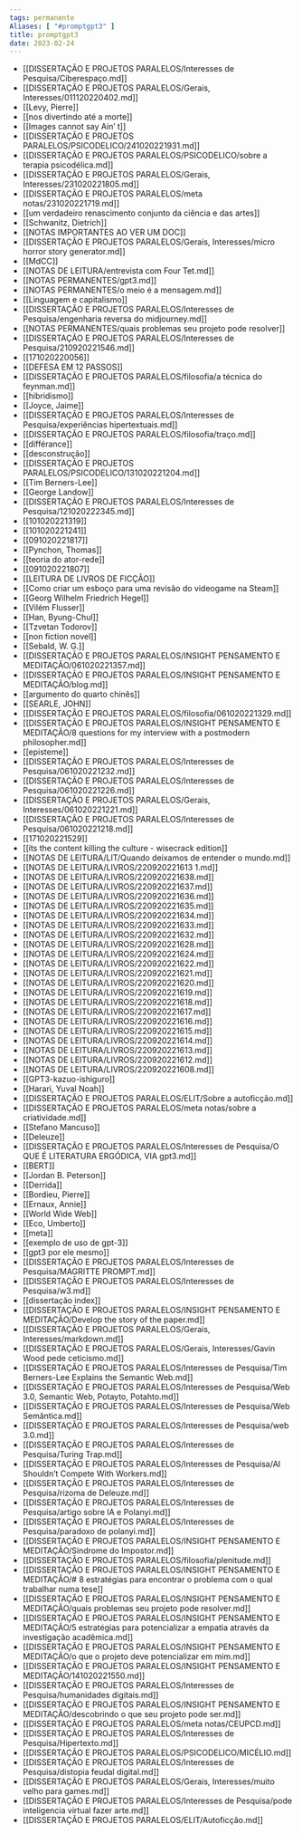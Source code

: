 ```yaml
---
tags: permanente
Aliases: [ "#promptgpt3" ]
title: promptgpt3
date: 2023-02-24
---
```

- [[DISSERTAÇÃO E PROJETOS PARALELOS/Interesses de Pesquisa/Ciberespaço.md]]
- [[DISSERTAÇÃO E PROJETOS PARALELOS/Gerais, Interesses/011120220402.md]]
- [[Levy, Pierre]]
- [[nos divertindo até a morte]]
- [[Images cannot say Ain’ t]]
- [[DISSERTAÇÃO E PROJETOS PARALELOS/PSICODELICO/241020221931.md]]
- [[DISSERTAÇÃO E PROJETOS PARALELOS/PSICODELICO/sobre a terapia psicodélica.md]]
- [[DISSERTAÇÃO E PROJETOS PARALELOS/Gerais, Interesses/231020221805.md]]
- [[DISSERTAÇÃO E PROJETOS PARALELOS/meta notas/231020221719.md]]
- [[um verdadeiro renascimento conjunto da ciência e das artes]]
- [[Schwanitz, Dietrich]]
- [[NOTAS IMPORTANTES AO VER UM DOC]]
- [[DISSERTAÇÃO E PROJETOS PARALELOS/Gerais, Interesses/micro horror story generator.md]]
- [[MdCC]]
- [[NOTAS DE LEITURA/entrevista com Four Tet.md]]
- [[NOTAS PERMANENTES/gpt3.md]]
- [[NOTAS PERMANENTES/o meio é a mensagem.md]]
- [[Linguagem e capitalismo]]
- [[DISSERTAÇÃO E PROJETOS PARALELOS/Interesses de Pesquisa/engenharia reversa do midjourney.md]]
- [[NOTAS PERMANENTES/quais problemas seu projeto pode resolver]]
- [[DISSERTAÇÃO E PROJETOS PARALELOS/Interesses de Pesquisa/210920221546.md]]
- [[171020220056]]
- [[DEFESA EM 12 PASSOS]]
- [[DISSERTAÇÃO E PROJETOS PARALELOS/filosofia/a técnica do feynman.md]]
- [[hibridismo]]
- [[Joyce, Jaime]]
- [[DISSERTAÇÃO E PROJETOS PARALELOS/Interesses de Pesquisa/experiências hipertextuais.md]]
- [[DISSERTAÇÃO E PROJETOS PARALELOS/filosofia/traço.md]]
- [[différance]]
- [[desconstrução]]
- [[DISSERTAÇÃO E PROJETOS PARALELOS/PSICODELICO/131020221204.md]]
- [[Tim Berners-Lee]]
- [[George Landow]]
- [[DISSERTAÇÃO E PROJETOS PARALELOS/Interesses de Pesquisa/121020222345.md]]
- [[101020221319]]
- [[101020221241]]
- [[091020221817]]
- [[Pynchon, Thomas]]
- [[teoria do ator-rede]]
- [[091020221807]]
- [[LEITURA DE LIVROS DE FICÇÃO]]
- [[Como criar um esboço para uma revisão do videogame na Steam]]
- [[Georg Wilhelm Friedrich Hegel]]
- [[Vilém Flusser]]
- [[Han, Byung-Chul]]
- [[Tzvetan Todorov]]
- [[non fiction novel]]
- [[Sebald, W. G.]]
- [[DISSERTAÇÃO E PROJETOS PARALELOS/INSIGHT PENSAMENTO E MEDITAÇÃO/061020221357.md]]
- [[DISSERTAÇÃO E PROJETOS PARALELOS/INSIGHT PENSAMENTO E MEDITAÇÃO/blog.md]]
- [[argumento do quarto chinês]]
- [[SEARLE, JOHN]]
- [[DISSERTAÇÃO E PROJETOS PARALELOS/filosofia/061020221329.md]]
- [[DISSERTAÇÃO E PROJETOS PARALELOS/INSIGHT PENSAMENTO E MEDITAÇÃO/8 questions for my interview with a postmodern philosopher.md]]
- [[episteme]]
- [[DISSERTAÇÃO E PROJETOS PARALELOS/Interesses de Pesquisa/061020221232.md]]
- [[DISSERTAÇÃO E PROJETOS PARALELOS/Interesses de Pesquisa/061020221226.md]]
- [[DISSERTAÇÃO E PROJETOS PARALELOS/Gerais, Interesses/061020221221.md]]
- [[DISSERTAÇÃO E PROJETOS PARALELOS/Interesses de Pesquisa/061020221218.md]]
- [[171020221529]]
- [[its the content killing the culture - wisecrack edition]]
- [[NOTAS DE LEITURA/LIT/Quando deixamos de entender o mundo.md]]
- [[NOTAS DE LEITURA/LIVROS/220920221613 1.md]]
- [[NOTAS DE LEITURA/LIVROS/220920221638.md]]
- [[NOTAS DE LEITURA/LIVROS/220920221637.md]]
- [[NOTAS DE LEITURA/LIVROS/220920221636.md]]
- [[NOTAS DE LEITURA/LIVROS/220920221635.md]]
- [[NOTAS DE LEITURA/LIVROS/220920221634.md]]
- [[NOTAS DE LEITURA/LIVROS/220920221633.md]]
- [[NOTAS DE LEITURA/LIVROS/220920221632.md]]
- [[NOTAS DE LEITURA/LIVROS/220920221628.md]]
- [[NOTAS DE LEITURA/LIVROS/220920221624.md]]
- [[NOTAS DE LEITURA/LIVROS/220920221622.md]]
- [[NOTAS DE LEITURA/LIVROS/220920221621.md]]
- [[NOTAS DE LEITURA/LIVROS/220920221620.md]]
- [[NOTAS DE LEITURA/LIVROS/220920221619.md]]
- [[NOTAS DE LEITURA/LIVROS/220920221618.md]]
- [[NOTAS DE LEITURA/LIVROS/220920221617.md]]
- [[NOTAS DE LEITURA/LIVROS/220920221616.md]]
- [[NOTAS DE LEITURA/LIVROS/220920221615.md]]
- [[NOTAS DE LEITURA/LIVROS/220920221614.md]]
- [[NOTAS DE LEITURA/LIVROS/220920221613.md]]
- [[NOTAS DE LEITURA/LIVROS/220920221612.md]]
- [[NOTAS DE LEITURA/LIVROS/220920221608.md]]
- [[GPT3-kazuo-ishiguro]]
- [[Harari, Yuval Noah]]
- [[DISSERTAÇÃO E PROJETOS PARALELOS/ELIT/Sobre a autoficção.md]]
- [[DISSERTAÇÃO E PROJETOS PARALELOS/meta notas/sobre a criatividade.md]]
- [[Stefano Mancuso]]
- [[Deleuze]]
- [[DISSERTAÇÃO E PROJETOS PARALELOS/Interesses de Pesquisa/O QUE É LITERATURA ERGÓDICA, VIA gpt3.md]]
- [[BERT]]
- [[Jordan B. Peterson]]
- [[Derrida]]
- [[Bordieu, Pierre]]
- [[Ernaux, Annie]]
- [[World Wide Web]]
- [[Eco, Umberto]]
- [[meta]]
- [[exemplo de uso de gpt-3]]
- [[gpt3 por ele mesmo]]
- [[DISSERTAÇÃO E PROJETOS PARALELOS/Interesses de Pesquisa/MAGRITTE PROMPT.md]]
- [[DISSERTAÇÃO E PROJETOS PARALELOS/Interesses de Pesquisa/w3.md]]
- [[dissertação index]]
- [[DISSERTAÇÃO E PROJETOS PARALELOS/INSIGHT PENSAMENTO E MEDITAÇÃO/Develop the story of the paper.md]]
- [[DISSERTAÇÃO E PROJETOS PARALELOS/Gerais, Interesses/markdown.md]]
- [[DISSERTAÇÃO E PROJETOS PARALELOS/Gerais, Interesses/Gavin Wood pede ceticismo.md]]
- [[DISSERTAÇÃO E PROJETOS PARALELOS/Interesses de Pesquisa/Tim Berners-Lee Explains the Semantic Web.md]]
- [[DISSERTAÇÃO E PROJETOS PARALELOS/Interesses de Pesquisa/Web 3.0, Semantic Web, Potayto, Potahto.md]]
- [[DISSERTAÇÃO E PROJETOS PARALELOS/Interesses de Pesquisa/Web Semântica.md]]
- [[DISSERTAÇÃO E PROJETOS PARALELOS/Interesses de Pesquisa/web 3.0.md]]
- [[DISSERTAÇÃO E PROJETOS PARALELOS/Interesses de Pesquisa/Turing Trap.md]]
- [[DISSERTAÇÃO E PROJETOS PARALELOS/Interesses de Pesquisa/AI Shouldn’t Compete With Workers.md]]
- [[DISSERTAÇÃO E PROJETOS PARALELOS/Interesses de Pesquisa/rizoma de Deleuze.md]]
- [[DISSERTAÇÃO E PROJETOS PARALELOS/Interesses de Pesquisa/artigo sobre IA e Polanyi.md]]
- [[DISSERTAÇÃO E PROJETOS PARALELOS/Interesses de Pesquisa/paradoxo de polanyi.md]]
- [[DISSERTAÇÃO E PROJETOS PARALELOS/INSIGHT PENSAMENTO E MEDITAÇÃO/Síndrome do Impostor.md]]
- [[DISSERTAÇÃO E PROJETOS PARALELOS/filosofia/plenitude.md]]
- [[DISSERTAÇÃO E PROJETOS PARALELOS/INSIGHT PENSAMENTO E MEDITAÇÃO/# 8 estratégias para encontrar o problema com o qual trabalhar numa tese]]
- [[DISSERTAÇÃO E PROJETOS PARALELOS/INSIGHT PENSAMENTO E MEDITAÇÃO/quais problemas seu projeto pode resolver.md]]
- [[DISSERTAÇÃO E PROJETOS PARALELOS/INSIGHT PENSAMENTO E MEDITAÇÃO/5 estratégias para potencializar a empatia através da investigação acadêmica.md]]
- [[DISSERTAÇÃO E PROJETOS PARALELOS/INSIGHT PENSAMENTO E MEDITAÇÃO/o que o projeto deve potencializar em mim.md]]
- [[DISSERTAÇÃO E PROJETOS PARALELOS/INSIGHT PENSAMENTO E MEDITAÇÃO/141020221550.md]]
- [[DISSERTAÇÃO E PROJETOS PARALELOS/Interesses de Pesquisa/humanidades digitais.md]]
- [[DISSERTAÇÃO E PROJETOS PARALELOS/INSIGHT PENSAMENTO E MEDITAÇÃO/descobrindo o que seu projeto pode ser.md]]
- [[DISSERTAÇÃO E PROJETOS PARALELOS/meta notas/CEUPCD.md]]
- [[DISSERTAÇÃO E PROJETOS PARALELOS/Interesses de Pesquisa/Hipertexto.md]]
- [[DISSERTAÇÃO E PROJETOS PARALELOS/PSICODELICO/MICÉLIO.md]]
- [[DISSERTAÇÃO E PROJETOS PARALELOS/Interesses de Pesquisa/distopia feudal digital.md]]
- [[DISSERTAÇÃO E PROJETOS PARALELOS/Gerais, Interesses/muito velho para games.md]]
- [[DISSERTAÇÃO E PROJETOS PARALELOS/Interesses de Pesquisa/pode inteligencia virtual fazer arte.md]]
- [[DISSERTAÇÃO E PROJETOS PARALELOS/ELIT/Autoficção.md]]